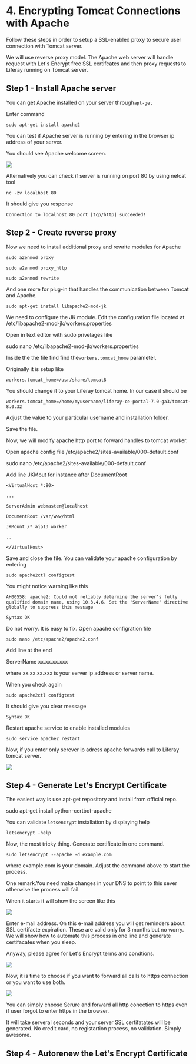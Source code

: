 # 4. Encrypting Tomcat Connections with Apache

Follow these steps in order to setup a SSL-enabled proxy to secure user connection with Tomcat server.

We will use reverse proxy model. The Apache web server will handle request with Let's Encrypt free SSL certifcates and then proxy requests to Liferay running on Tomcat server.

## Step 1 - Install Apache server

You can get Apache installed on your server through`apt-get`

Enter command

`sudo apt-get install apache2`

You can test if Apache server is running by entering in the browser ip address of your server.

You should see Apache welcome screen.

![](/liferey_installation_ubuntu/assets/apache_ubuntu.png)

Alternatively you can check if server is running on port 80 by using netcat tool

`nc -zv localhost 80`

It should give you response

`Connection to localhost 80 port [tcp/http] succeeded!`

## Step 2 - Create reverse proxy

Now we need to install additional proxy and rewrite modules for Apache

`sudo a2enmod proxy`

`sudo a2enmod proxy_http`

`sudo a2enmod rewrite`

And one more for plug-in that handles the communication between Tomcat and Apache.

`sudo apt-get install libapache2-mod-jk`

We need to configure the JK module. Edit the configuration file located at /etc/libapache2-mod-jk/workers.properties

Open in text editor with sudo privelages like

sudo nano /etc/libapache2-mod-jk/workers.properties

Inside the the file find find the`workers.tomcat_home` parameter.

Originally it is setup like

`workers.tomcat_home=/usr/share/tomcat8`

You should change it to your Liferay tomcat home. In our case it should be

`workers.tomcat_home=/home/myusername/liferay-ce-portal-7.0-ga3/tomcat-8.0.32`

Adjust the value to your particular username and installation folder.

Save the file.

Now, we will modify apache http port to forward handles to tomcat worker.

Open apache config file /etc/apache2/sites-available/000-default.conf

sudo nano /etc/apache2/sites-available/000-default.conf

Add line JKMout for instance after DocumentRoot

`<VirtualHost *:80>`

`...`

`ServerAdmin webmaster@localhost`

`DocumentRoot /var/www/html`

`JKMount /* ajp13_worker`

`..`

`</VirtualHost>`

Save and close the file. You can validate your apache configuration by entering

`sudo apache2ctl configtest`

You might notice warning like this

`AH00558: apache2: Could not reliably determine the server's fully qualified domain name, using 10.3.4.6. Set the 'ServerName' directive globally to suppress this message`

`Syntax OK`

Do not worry. It is easy to fix. Open apache configration file

`sudo nano /etc/apache2/apache2.conf`

Add line at the end

ServerName xx.xx.xx.xxx

where xx.xx.xx.xxx is your server ip address or server name.

When you check again

`sudo apache2ctl configtest`

It should give you clear message

`Syntax OK`

Restart apache service to enable installed modules

`sudo service apache2 restart`

Now, if you enter only serever ip adress apache forwards call to Liferay tomcat server.

![](/liferey_installation_ubuntu/assets/tomcat_on_port_80.png)

## Step 4 - Generate Let's Encrypt Certificate

The easiest way is use apt-get repository and install from official repo.

sudo apt-get install python-certbot-apache

You can validate `letsencrypt` installation by displaying help

`letsencrypt -help`

Now, the most tricky thing. Generate certificate in one command.

`sudo letsencrypt --apache -d example.com`

where example.com is your domain. Adjust the command above to start the process.

One remark.You need make changes in your DNS to point to this sever otherwise the process will fail.

When it starts it will show the screen like this

![](/liferey_installation_ubuntu/assets/letsencrypt_email.png)

Enter e-mail address. On this e-mail address you will get reminders about SSL certifacte expiration. These are valid only for 3 months but no worry. We will show how to automate this process in one line and generate certifacates when you sleep.

Anyway, please agree for Let's Encrypt terms and condtions.

![](/liferey_installation_ubuntu/assets/letsencrypt_agreement.png)

Now, it is time to choose if you want to forward all calls to https connection or you want to use both.

![](/liferey_installation_ubuntu/assets/securing_apache.png)

You can simply choose Serure and forward all http conection to https even if user forgot to enter https in the browser.

It will take serveral seconds and your server SSL certifatates will be generated. No credit card, no registartion process, no validation. Simply awesome.

## Step 4 - Autorenew the Let's Encrypt Certificate



